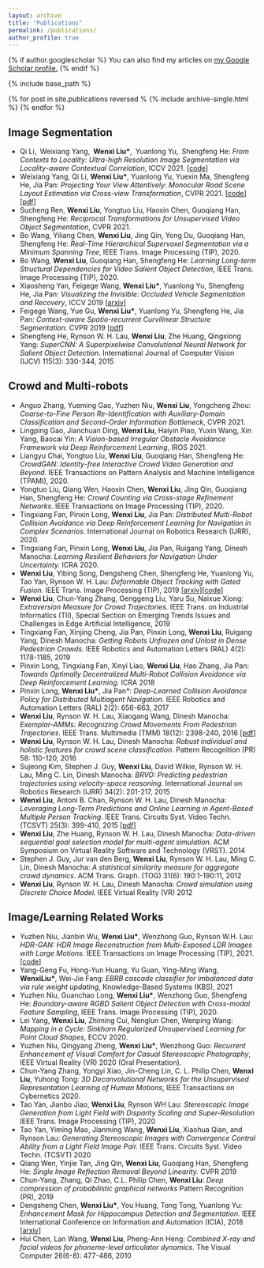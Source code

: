 ```yaml
---
layout: archive
title: "Publications"
permalink: /publications/
author_profile: true
---
```


{% if author.googlescholar %}
  You can also find my articles on <u><a href="{{author.googlescholar}}">my Google Scholar profile</a>.</u>
{% endif %}

{% include base_path %}

{% for post in site.publications reversed %
  {% include archive-single.html %}
{% endfor %}

## Image Segmentation
* Qi Li, Weixiang Yang, **Wenxi Liu\***, Yuanlong Yu, Shengfeng He: *From Contexts to Locality: Ultra-high Resolution Image Segmentation via Locality-aware Contextual Correlation*, ICCV 2021. [[code](https://github.com/liqiokkk/FCtL)]
* Weixiang Yang, Qi Li, **Wenxi Liu\***, Yuanlong Yu, Yuexin Ma, Shengfeng He, Jia Pan: *Projecting Your View Attentively: Monocular Road Scene Layout Estimation via Cross-view Transformation*, CVPR 2021. [[code](https://github.com/JonDoe-297/cross-view)][[pdf](https://github.com/wenxiliu/wenxiliu.github.io/blob/master/files/CVPR21_Crossview.pdf)]
* Sucheng Ren, **Wenxi Liu**, Yongtuo Liu, Haoxin Chen, Guoqiang Han, Shengfeng He: *Reciprocal Transformations for Unsupervised Video Object Segmentation*, CVPR 2021.
* Bo Wang, Yiliang Chen, **Wenxi Liu**, Jing Qin, Yong Du, Guoqiang Han, Shengfeng He: *Real-Time Hierarchical Supervoxel Segmentation via a Minimum Spanning Tree*, IEEE Trans. Image Processing (TIP), 2020.
* Bo Wang, **Wenxi Liu**, Guoqiang Han, Shengfeng He: *Learning Long-term Structural Dependencies for Video Salient Object Detection*, IEEE Trans. Image Processing (TIP), 2020.
* Xiaosheng Yan, Feigege Wang, **Wenxi Liu\***, Yuanlong Yu, Shengfeng He, Jia Pan: *Visualizing the Invisible: Occluded Vehicle Segmentation and Recovery*, ICCV 2019 [[arxiv](https://arxiv.org/abs/1907.09381)]
* Feigege Wang, Yue Gu, **Wenxi Liu\***, Yuanlong Yu, Shengfeng He, Jia Pan: *Context-aware Spatio-recurrent Curvilinear Structure Segmentation.* CVPR 2019 [[pdf](http://openaccess.thecvf.com/content_CVPR_2019/papers/Wang_Context-Aware_Spatio-Recurrent_Curvilinear_Structure_Segmentation_CVPR_2019_paper.pdf)]
* Shengfeng He, Rynson W. H. Lau, **Wenxi Liu**, Zhe Huang, Qingxiong Yang: *SuperCNN: A Superpixelwise Convolutional Neural Network for Salient Object Detection*. International Journal of Computer Vision (IJCV) 115(3): 330-344, 2015 

## Crowd and Multi-robots
* Anguo Zhang, Yueming Gao, Yuzhen Niu, **Wenxi Liu**, Yongcheng Zhou: *Coarse-to-Fine Person Re-Identification with Auxiliary-Domain Classification and Second-Order Information Bottleneck*, CVPR 2021.
* Lingping Gao, Jianchuan Ding, **Wenxi Liu**, Haiyin Piao, Yuxin Wang, Xin Yang, Baocai Yin: *A Vision-based Irregular Obstacle Avoidance Framework via Deep Reinforcement Learning*, IROS 2021.
* Liangyu Chai, Yongtuo Liu, **Wenxi Liu**, Guoqiang Han, Shengfeng He: *CrowdGAN: Identity-free Interactive Crowd Video Generation and Beyond*. IEEE Transactions on Pattern Analysis and Machine Intelligence (TPAMI), 2020.
* Yongtuo Liu, Qiang Wen, Haoxin Chen, **Wenxi Liu**, Jing Qin, Guoqiang Han, Shengfeng He: *Crowd Counting via Cross-stage Refinement Networks*. IEEE Transactions on Image Processing (TIP), 2020.
* Tingxiang Fan, Pinxin Long, **Wenxi Liu**, Jia Pan: *Distributed Multi-Robot Collision Avoidance via Deep Reinforcement Learning for Navigation in Complex Scenarios*. International Journal on Robotics Research (IJRR), 2020.
* Tingxiang Fan, Pinxin Long, **Wenxi Liu**, Jia Pan, Ruigang Yang, Dinesh Manocha: *Learning Resilient Behaviors for Navigation Under Uncertainty.* ICRA 2020.
* **Wenxi Liu**, Yibing Song, Dengsheng Chen, Shengfeng He, Yuanlong Yu, Tao Yan, Rynson W. H. Lau: *Deformable Object Tracking with Gated Fusion.* IEEE Trans. Image Processing (TIP), 2019 [[arxiv](https://arxiv.org/abs/1809.10417)][[code](https://github.com/magiratex34/deform_tracking)]
* **Wenxi Liu**, Chun-Yang Zhang, Genggeng Liu, Yaru Su, Naixue Xiong: *Extraversion Measure for Crowd Trajectories.* IEEE Trans. on Industrial Informatics (TII), Special Section on Emerging Trends Issues and Challenges in Edge Artificial Intelligence, 2019 
* Tingxiang Fan, Xinjing Cheng, Jia Pan, Pinxin Long, **Wenxi Liu**, Ruigang Yang, Dinesh Manocha: *Getting Robots Unfrozen and Unlost in Dense Pedestrian Crowds.* IEEE Robotics and Automation Letters (RAL) 4(2): 1178-1185, 2019 
* Pinxin Long, Tingxiang Fan, Xinyi Liao, **Wenxi Liu**, Hao Zhang, Jia Pan: *Towards Optimally Decentralized Multi-Robot Collision Avoidance via Deep Reinforcement Learning.* ICRA 2018
* Pinxin Long, **Wenxi Liu\***, Jia Pan\*: *Deep-Learned Collision Avoidance Policy for Distributed Multiagent Navigation.* IEEE Robotics and Automation Letters (RAL) 2(2): 656-663, 2017 
* **Wenxi Liu**, Rynson W. H. Lau, Xiaogang Wang, Dinesh Manocha: *Exemplar-AMMs: Recognizing Crowd Movements From Pedestrian Trajectories*. IEEE Trans. Multimedia (TMM) 18(12): 2398-240, 2016 [[pdf](http://www.cs.cityu.edu.hk/~rynson/papers/tmm16.pdf)]
* **Wenxi Liu**, Rynson W. H. Lau, Dinesh Manocha: *Robust individual and holistic features for crowd scene classification*. Pattern Recognition (PR) 58: 110-120, 2016
* Sujeong Kim, Stephen J. Guy, **Wenxi Liu**, David Wilkie, Rynson W. H. Lau, Ming C. Lin, Dinesh Manocha: *BRVO: Predicting pedestrian trajectories using velocity-space reasoning*. International Journal on Robotics Research (IJRR) 34(2): 201-217, 2015
* **Wenxi Liu**, Antoni B. Chan, Rynson W. H. Lau, Dinesh Manocha: *Leveraging Long-Term Predictions and Online Learning in Agent-Based Multiple Person Tracking*. IEEE Trans. Circuits Syst. Video Techn. (TCSVT) 25(3): 399-410, 2015 [[pdf](http://www.cs.cityu.edu.hk/~rynson/papers/tcsvt15.pdf)]
* **Wenxi Liu**, Zhe Huang, Rynson W. H. Lau, Dinesh Manocha: *Data-driven sequential goal selection model for multi-agent simulation.* ACM Symposium on Virtual Reality Software and Technology (VRST). 2014
* Stephen J. Guy, Jur van den Berg, **Wenxi Liu**, Rynson W. H. Lau, Ming C. Lin, Dinesh Manocha: *A statistical similarity measure for aggregate crowd dynamics*. ACM Trans. Graph. (TOG) 31(6): 190:1-190:11, 2012
* **Wenxi Liu**, Rynson W. H. Lau, Dinesh Manocha: *Crowd simulation using Discrete Choice Model.* IEEE Virtual Reality (VR) 2012


## Image/Learning Related Works
* Yuzhen Niu, Jianbin Wu, **Wenxi Liu\***, Wenzhong Guo, Rynson W.H. Lau: *HDR-GAN: HDR Image Reconstruction from Multi-Exposed LDR Images with Large Motions*. IEEE Transactions on Image Processing (TIP), 2021. [[code](https://github.com/nonu116/HDR-GAN)]
* Yang-Geng Fu, Hong-Yun Huang, Yu Guan, Ying-Ming Wang, **WenxiLiu\***, Wei-Jie Fang: *EBRB cascade classifier for imbalanced data via rule weight updating*, Knowledge-Based Systems (KBS), 2021
* Yuzhen Niu, Guanchao Long, **Wenxi Liu\***, Wenzhong Guo, Shengfeng He: *Boundary-aware RGBD Salient Object Detection with Cross-modal Feature Sampling*, IEEE Trans. Image Processing (TIP), 2020.
* Lei Yang, **Wenxi Liu**, Zhiming Cui, Nenglun Chen, Wenping Wang: *Mapping in a Cycle: Sinkhorn Regularized Unsupervised Learning for Point Cloud Shapes*, ECCV 2020.
* Yuzhen Niu, Qingyang Zheng, **Wenxi Liu\***, Wenzhong Guo: *Recurrent Enhancement of Visual Comfort for Casual Stereoscopic Photography*, IEEE Virtual Reality (VR) 2020 (Oral Presentation). 
* Chun-Yang Zhang, Yongyi Xiao, Jin-Cheng Lin, C. L. Philip Chen, **Wenxi Liu**, Yuhong Tong: *3D Deconvolutional Networks for the Unsupervised Representation Learning of Human Motions*, IEEE Transactions on Cybernetics 2020.
* Tao Yan, Jianbo Jiao, **Wenxi Liu**, Rynson WH Lau: *Stereoscopic Image Generation from Light Field with Disparity Scaling and Super-Resolution* IEEE Trans. Image Processing (TIP), 2020
* Tao Yan, Yiming Mao, Jianming Wang, **Wenxi Liu**, Xiaohua Qian, and Rynson Lau: *Generating Stereoscopic Images with Convergence Control Ability from a Light Field Image Pair.* IEEE Trans. Circuits Syst. Video Techn. (TCSVT) 2020
* Qiang Wen, Yinjie Tan, Jing Qin, **Wenxi Liu**, Guoqiang Han, Shengfeng He: *Single Image Reflection Removal Beyond Linearity.* CVPR 2019
* Chun-Yang, Zhang, Qi Zhao, C.L. Philip Chen, **Wenxi Liu**: *Deep compression of probabilistic graphical networks* Pattern Recognition (PR), 2019
* Dengsheng Chen, **Wenxi Liu\***, You Huang, Tong Tong, Yuanlong Yu: *Enhancement Mask for Hippocampus Detection and Segmentation.* IEEE International Conference on Information and Automation (ICIA), 2018 [[arxiv](https://arxiv.org/abs/1902.04244)]
* Hui Chen, Lan Wang, **Wenxi Liu**, Pheng-Ann Heng: *Combined X-ray and facial videos for phoneme-level articulator dynamics.* The Visual Computer 26(6-8): 477-486, 2010

